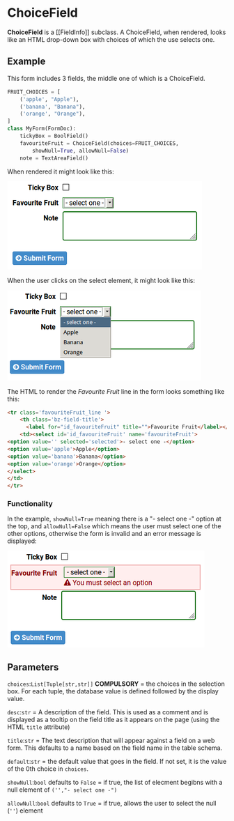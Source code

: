 # ChoiceField

**ChoiceField** is a [[FieldInfo]] subclass. A ChoiceField, when rendered, looks like an HTML drop-down box with choices of which the use selects one.

## Example

This form includes 3 fields, the middle one of which is a ChoiceField.

```py
FRUIT_CHOICES = [
    ('apple', "Apple"),
    ('banana', "Banana"),
    ('orange', "Orange"),
]
class MyForm(FormDoc):
    tickyBox = BoolField()
    favouriteFruit = ChoiceField(choices=FRUIT_CHOICES,
        showNull=True, allowNull=False)
    note = TextAreaField()
```

When rendered it might look like this:

![](choicefield1.png)

When the user clicks on the select element, it might look like this:

![](choicefield2.png)

The HTML to render the *Favourite Fruit* line in the form looks something like this:
```html
<tr class='favouriteFruit_line '>
    <th class='bz-field-title'>
      <label for="id_favouriteFruit" title="">Favourite Fruit</label></th>
    <td><select id='id_favouriteFruit' name='favouriteFruit'>
<option value='' selected='selected'>- select one -</option>
<option value='apple'>Apple</option>
<option value='banana'>Banana</option>
<option value='orange'>Orange</option>
</select>
</td>
</tr>
```

### Functionality

In the example, `showNull=True` meaning there is a "- select one -" option at the top, and `allowNull=False` which means the user must select one of the other options, otherwise the form is invalid and an error message is displayed:

![](choicefield_error_message.png)

## Parameters

`choices`:`List[Tuple[str,str]]` **COMPULSORY** = the choices in the selection box. For each tuple, the database value is defined followed by the display value.

`desc`:`str` = A description of the field. This is used as a comment and is displayed as a tooltip on the field title as it appears on the page (using the HTML `title` attribute)

`title`:`str` = The text description that will appear against a field on a web form. This defaults to a name based on the field name in the table schema.

`default`:`str` = the default value that goes in the field. If not set, it is the value of the 0th choice in `choices`.

`showNull`:`bool` defaults to `False` = if true, the list of elecment begibns with a null element of `('',"- select one -")`

`allowNull`:`bool` defaults to `True` = if true, allows the user to select the null (`''`) element
